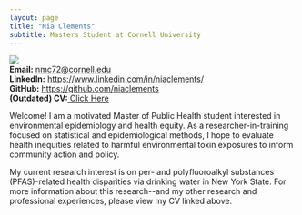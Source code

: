 ```yaml
---
layout: page
title: "Nia Clements"
subtitle: Masters Student at Cornell University
---
```

<div class="container">
<div class="row">
  <div class="col-md-auto" markdown="1"><a class="thumb">
  <img src="assets/img/headshot.jpg" class="center-block"/></a>
  </div>
<div class="row">
  <div class="col-md-auto" markdown="1">
 <strong>Email:</strong> <a href="mailto:nmc72@cornell.edu">nmc72@cornell.edu</a> <br>
<strong>LinkedIn:</strong> <a href="https://www.linkedin.com/in/niaclements/">https://www.linkedin.com/in/niaclements/</a> <br>
<strong>GitHub:</strong> <a href="https://github.com/niaclements/">https://github.com/niaclements</a> <br>
<strong>(Outdated) CV:</strong><a href="assets/img/CV.pdf"> Click Here </a>
  </div>
</div>
</div>
  
Welcome! 
I am a motivated Master of Public Health student interested in environmental epidemiology and health equity. As a researcher-in-training focused on statistical and epidemiological methods, I hope to evaluate health inequities related to harmful environmental toxin exposures to inform community action and policy. 

My current research interest is on per- and polyfluoroalkyl substances (PFAS)-related health disparities via drinking water in New York State. For more information about this research--and my other research and professional experiences, please view my CV linked above.
